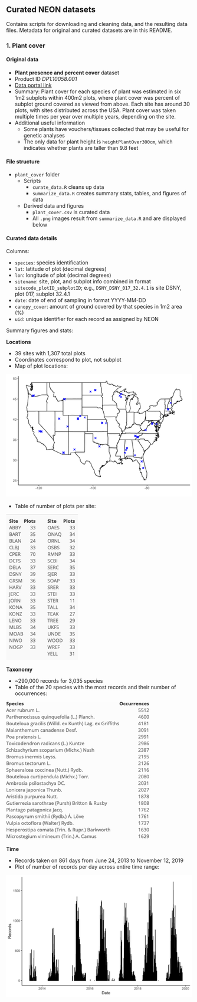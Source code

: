 ## Curated NEON datasets

Contains scripts for downloading and cleaning data, and the resulting data files. 
Metadata for original and curated datasets are in this README. 

### 1. Plant cover

#### Original data

- **Plant presence and percent cover** dataset 
- Product ID *DP1.10058.001*
- [Data portal link](https://data.neonscience.org/data-products/DP1.10058.001)
- Summary: Plant cover for each species of plant was estimated in six 1m2 subplots within 400m2 plots, where plant cover was percent of subplot ground covered as viewed from above. Each site has around 30 plots, with sites distributed across the USA. Plant cover was taken multiple times per year over multiple years, depending on the site. 
- Additional useful information
  - Some plants have vouchers/tissues collected that may be useful for genetic analyses
  - The only data for plant height is `heightPlantOver300cm`, which indicates whether plants are taller than 9.8 feet

#### File structure

- `plant_cover` folder
  - Scripts
    - `curate_data.R` cleans up data
    - `summarize_data.R` creates summary stats, tables, and figures of data
  - Derived data and figures
    - `plant_cover.csv` is curated data
    - All `.png` images result from `summarize_data.R` and are displayed below

#### Curated data details

Columns: 

- `species`: species identification
- `lat`: latitude of plot (decimal degrees)
- `lon`: longitude of plot (decimal degrees)
- `sitename`: site, plot, and subplot info combined in format `sitecode_plotID_subplotID`; e.g., `DSNY_DSNY_017_32.4.1` is site DSNY, plot 017, subplot 32.4.1
- `date`: date of end of sampling in format YYYY-MM-DD
- `canopy_cover`: amount of ground covered by that species in 1m2 area (%)
- `uid`: unique identifier for each record as assigned by NEON

Summary figures and stats: 

**Locations**

- 39 sites with 1,307 total plots
- Coordinates correspond to plot, not subplot
- Map of plot locations: 

![](plant_cover/map_locations.png)


- Table of number of plots per site:  

![](plant_cover/plots_by_sites.png)

**Taxonomy**

- ~290,000 records for 3,035 species
- Table of the 20 species with the most records and their number of occurrences: 

![](plant_cover/species_records.png)

**Time**

- Records taken on 861 days from June 24, 2013 to November 12, 2019
- Plot of number of records per day across entire time range: 

![](plant_cover/records_by_date.png)
